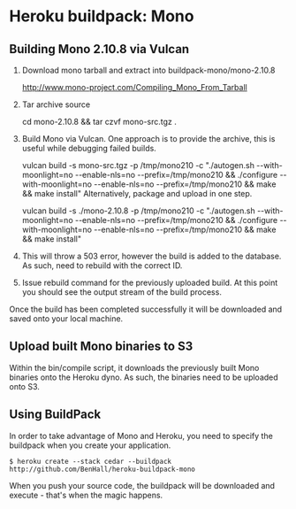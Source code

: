 Heroku buildpack: Mono
======================

Building Mono 2.10.8 via Vulcan
-------------------------------
1) Download mono tarball and extract into buildpack-mono/mono-2.10.8

    http://www.mono-project.com/Compiling_Mono_From_Tarball

2) Tar archive source

    cd mono-2.10.8 && tar czvf mono-src.tgz .

3) Build Mono via Vulcan. 
One approach is to provide the archive, this is useful while debugging failed builds. 

    vulcan build -s mono-src.tgz -p /tmp/mono210 -c "./autogen.sh --with-moonlight=no --enable-nls=no --prefix=/tmp/mono210 && ./configure --with-moonlight=no --enable-nls=no --prefix=/tmp/mono210 && make && make install"
Alternatively, package and upload in one step.

    vulcan build -s ./mono-2.10.8 -p /tmp/mono210 -c "./autogen.sh --with-moonlight=no --enable-nls=no --prefix=/tmp/mono210 && ./configure --with-moonlight=no --enable-nls=no --prefix=/tmp/mono210 && make && make install"

4) This will throw a 503 error, however the build is added to the database. As such, need to rebuild with the correct ID.

5) Issue rebuild command for the previously uploaded build. At this point you should see the output stream of the build process.

Once the build has been completed successfully it will be downloaded and saved onto your local machine. 

Upload built Mono binaries to S3
--------------------------------
Within the bin/compile script, it downloads the previously built Mono binaries onto the Heroku dyno. As such, the binaries need to be uploaded onto S3.

Using BuildPack
---------------
In order to take advantage of Mono and Heroku, you need to specify the buildpack when you create your application.

    $ heroku create --stack cedar --buildpack http://github.com/BenHall/heroku-buildpack-mono
    
When you push your source code, the buildpack will be downloaded and execute - that's when the magic happens.
